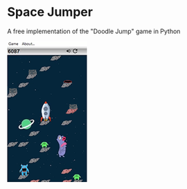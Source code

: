 # Space Jumper
A free implementation of the "Doodle Jump" game in Python

![Screenshot](https://raw.githubusercontent.com/GregPlusPlus/Space-Jumper/master/git/game.png)
